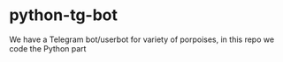 # python-tg-bot
We have a Telegram bot/userbot for variety of porpoises, in this repo we code the Python part

